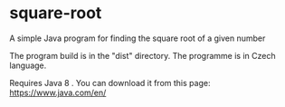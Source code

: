 # square-root
A simple Java program for finding the square root of a given number

The program build is in the "dist" directory.
The programme is in Czech language.

Requires Java 8 .
You can download it from this page: https://www.java.com/en/

